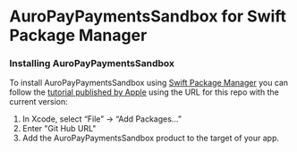# AuroPayPaymentsSandbox for Swift Package Manager

### Installing AuroPayPaymentsSandbox

To install AuroPayPaymentsSandbox using [Swift Package Manager](https://github.com/apple/swift-package-manager) you can follow the [tutorial published by Apple](https://developer.apple.com/documentation/xcode/adding_package_dependencies_to_your_app) using the URL for this repo with the current version:

1. In Xcode, select “File” → “Add Packages...”
2. Enter "Git Hub URL"
3. Add the AuroPayPaymentsSandbox product to the target of your app.
